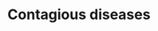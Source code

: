 ---
title: Contagious diseases
longTitle: 'Contagious diseases'
tags:
- gccommon
usedFor:
- "[[Infectious diseases]]"
---
